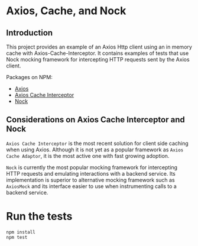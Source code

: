 # Axios, Cache, and Nock

## Introduction

This project provides an example of an Axios Http client using an in memory cache with Axios-Cache-Interceptor.
It contains examples of tests that use Nock mocking framework for intercepting HTTP requests sent by the Axios client.

Packages on NPM:

* [Axios](https://www.npmjs.com/package/axios)
* [Axios Cache Interceptor](https://www.npmjs.com/package/axios-cache-interceptor)
* [Nock](https://www.npmjs.com/package/nock)

## Considerations on Axios Cache Interceptor and Nock

`Axios Cache Interceptor` is the most recent solution for client side caching when using Axios. Although it is not yet as a popular framework as `Axios Cache Adaptor`, it is the most active one with fast growing adoption.

`Nock` is currently the most popular mocking framework for intercepting HTTP requests and emulating interactions with a backend service. Its implementation is superior to alternative mocking framework such as `AxiosMock` and its interface easier to use when instrumenting calls to a backend service.

# Run the tests

```shell
npm install
npm test
```
